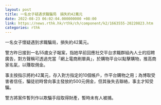 ```yaml
---
layout: post
title: 一名女子疑遇求職騙局　損失約42萬元
date: 2022-08-23 06:02:04.000000000 +08:00
link: https://news.rthk.hk/rthk/ch/component/k2/1663555-20220823.htm
categories: rthk
---
```


一名女子懷疑遇到求職騙局，損失約42萬元。

警方昨日接到一名55歲女子報案，指她早前回應社交平台求職群組內人士的招聘廣告，對方聲稱可透過充當「網上電商刷單員」，於購物平台以點擊購物，推高商家名氣，以賺取佣金。

事主按指示將約42萬元，存入對方指定的10個帳戶，作平台購物之用；為博取受害者信任，騙徒初時曾向事主發放約500元佣金，但其後失去聯絡，事主才知受騙。

警方將案件暫列作以欺騙手段取得財產，暫時未有人被捕。

